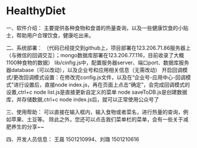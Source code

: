 # HealthyDiet

一、软件介绍：
    主要提供各种食物和食谱的热量查询，以及一些健康饮食的小贴士，帮助用户合理饮食，健康吃出来。
    
二、系统部署：
    （代码已经提交到github上，项目部署在123.206.71.86服务器上（与微信的回调交互）；mongo数据库部署在123.206.77.116，目前收录了大概1100种食物的数据）
    lib/cinfig.js中，配置服务器server、端口port、数据库服务器database（可以改动），以及企业号和应用相关信息（无需改动）
    开启回调模式/更改回调模式设置：在修改完config.js文件，以及在“企业号-应用中心-回调模式”进行设置后，直接node index.js，再在页面上点击“确定”，会完成回调模式的设置,ctrl+c
    node list.js是直接更新自定义的菜单
    node saveToDB.js是创建数据库，并存储数据,ctrl+c
    node index.js后，就可以正常使用公众号了

三、使用帮助：
    可以直接在输入框内，输入食物或者菜名，进行热量的查询，例如苹果、土豆等。
    除此之外，您还可以点击我们菜单栏的菜单，会有一些关于减肥养生的分享~~

四、开发人员信息：
    王晨 1501210994、刘璐 1501210616
